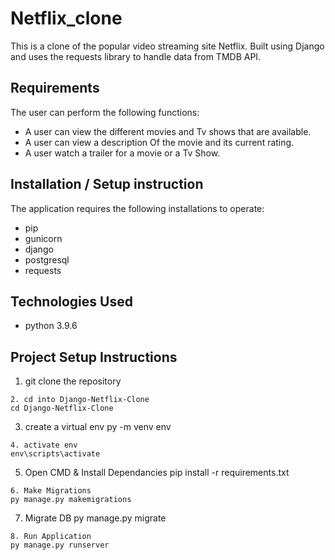 # Netflix_clone
This is a clone of the popular video streaming site Netflix. Built using Django and uses the requests library to handle data from TMDB API.

## Requirements
The user can perform the following functions:

- A user can view the different movies and Tv shows that are available.
- A user can view a description Of the movie and its current rating.
- A user watch a trailer for a movie or a Tv Show.

## Installation / Setup instruction
The application requires the following installations to operate:
- pip
- gunicorn
- django
- postgresql
- requests

## Technologies Used
- python 3.9.6

## Project Setup Instructions
1) git clone the repository
   
```
2. cd into Django-Netflix-Clone
cd Django-Netflix-Clone
```
3. create a virtual env
py -m venv env
```
4. activate env
env\scripts\activate
```
5. Open CMD & Install Dependancies
pip install -r requirements.txt
```
6. Make Migrations
py manage.py makemigrations
```
7. Migrate DB
py manage.py migrate
```
8. Run Application
py manage.py runserver
```
